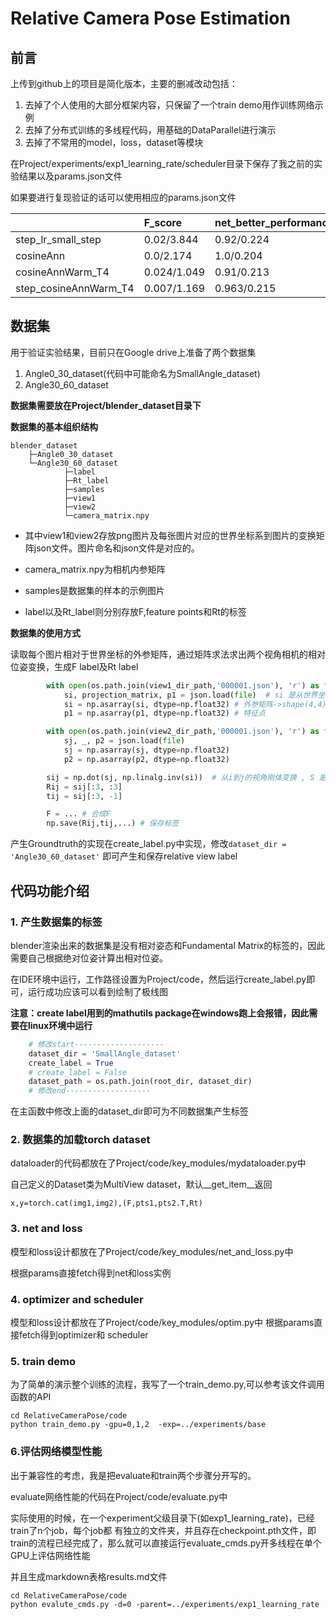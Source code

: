 # Relative Camera Pose Estimation
## 前言 
上传到github上的项目是简化版本，主要的删减改动包括：
1. 去掉了个人使用的大部分框架内容，只保留了一个train demo用作训练网络示例
2. 去掉了分布式训练的多线程代码，用基础的DataParallel进行演示
3. 去掉了不常用的model，loss，dataset等模块

在Project/experiments/exp1_learning_rate/scheduler目录下保存了我之前的实验结果以及params.json文件

如果要进行复现验证的话可以使用相应的params.json文件

|                | F_score     | net_better_performance_rate   |
|:-------------|:------------|:----------------|
| step_lr_small_step    | 0.02/3.844  | 0.92/0.224                    |
| cosineAnn             | 0.0/2.174   | 1.0/0.204                     |
| cosineAnnWarm_T4      | 0.024/1.049 | 0.91/0.213                    |
| step_cosineAnnWarm_T4 | 0.007/1.169 | 0.963/0.215                   |

## 数据集
用于验证实验结果，目前只在Google drive上准备了两个数据集
1. Angle0_30_dataset(代码中可能命名为SmallAngle_dataset)
2. Angle30_60_dataset

**数据集需要放在Project/blender_dataset目录下**

**数据集的基本组织结构**
````
blender_dataset
    ├─Angle0_30_dataset
    └─Angle30_60_dataset
            ├─label
            ├─Rt_label
            ├─samples
            ├─view1
            ├─view2
            └─camera_matrix.npy
````
* 其中view1和view2存放png图片及每张图片对应的世界坐标系到图片的变换矩阵json文件。图片命名和json文件是对应的。

* camera_matrix.npy为相机内参矩阵
* samples是数据集的样本的示例图片
* label以及Rt_label则分别存放F,feature points和Rt的标签


**数据集的使用方式**

读取每个图片相对于世界坐标的外参矩阵，通过矩阵求法求出两个视角相机的相对位姿变换，生成F label及Rt label
```python
        with open(os.path.join(view1_dir_path,'000001.json'), 'r') as file:
            si, projection_matrix, p1 = json.load(file)  # si 是从世界坐标转到相机坐标的外参矩阵
            si = np.asarray(si, dtype=np.float32) # 外参矩阵->shape(4,4)
            p1 = np.asarray(p1, dtype=np.float32) # 特征点

        with open(os.path.join(view2_dir_path,'000001.json'), 'r') as file:
            sj, _, p2 = json.load(file)
            sj = np.asarray(sj, dtype=np.float32)
            p2 = np.asarray(p2, dtype=np.float32)

        sij = np.dot(sj, np.linalg.inv(si))  # 从i到j的视角刚体变换 , S 是世界坐标系到相机坐标系的变换
        Rij = sij[:3, :3]
        tij = sij[:3, -1]

        F = ... # 合成F
        np.save(Rij,tij,...) # 保存标签
```

产生Groundtruth的实现在create_label.py中实现，修改``dataset_dir = 'Angle30_60_dataset'``
即可产生和保存relative view label

## 代码功能介绍
### 1. 产生数据集的标签
blender渲染出来的数据集是没有相对姿态和Fundamental Matrix的标签的，因此需要自己根据绝对位姿计算出相对位姿。

在IDE环境中运行，工作路径设置为Project/code，然后运行create_label.py即可，运行成功应该可以看到绘制了极线图

**注意：create label用到的mathutils package在windows跑上会报错，因此需要在linux环境中运行**
```python
    # 修改start--------------------
    dataset_dir = 'SmallAngle_dataset'
    create_label = True 
    # create_label = False
    dataset_path = os.path.join(root_dir, dataset_dir)
    # 修改end-------------------
```
在主函数中修改上面的dataset_dir即可为不同数据集产生标签

### 2. 数据集的加载torch dataset
dataloader的代码都放在了Project/code/key_modules/mydataloader.py中

自己定义的Dataset类为MultiView dataset，默认__get_item__返回

```x,y=torch.cat(img1,img2),(F,pts1,pts2.T,Rt)```

### 3. net and loss
模型和loss设计都放在了Project/code/key_modules/net_and_loss.py中

根据params直接fetch得到net和loss实例

### 4. optimizer and scheduler
模型和loss设计都放在了Project/code/key_modules/optim.py中
根据params直接fetch得到optimizer和 scheduler

### 5. train demo
为了简单的演示整个训练的流程，我写了一个train_demo.py,可以参考该文件调用函数的API
```shell
cd RelativeCameraPose/code
python train_demo.py -gpu=0,1,2  -exp=../experiments/base
```

###  6.评估网络模型性能
出于兼容性的考虑，我是把evaluate和train两个步骤分开写的。

evaluate网络性能的代码在Project/code/evaluate.py中

实际使用的时候，在一个experiment父级目录下(如exp1_learning_rate)，已经train了n个job，每个job都
有独立的文件夹，并且存在checkpoint.pth文件，即train的流程已经完成了，那么就可以直接运行evaluate_cmds.py开多线程在单个GPU上评估网络性能

并且生成markdown表格results.md文件
```shell
cd RelativeCameraPose/code
python evalute_cmds.py -d=0 -parent=../experiments/exp1_learning_rate
```

